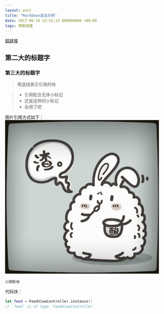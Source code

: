 ```yaml
---
layout: post
title: "MarkDown语法示例"
date: 2017-06-16 22:52:23.000000000 +09:00
tags: 博客搭建
---
```


[超链接](http://zhong717.com/2016/06/show-markdown-grammar/)

## 第二大的标题字

### 第三大的标题字

> 用竖线表示引用的块

> - 引用配合无序小标记
> - 还是这样的小标记
> - 会用了吧

图片引用方式如下：
![](/assets/images/avatar.jpg)

 `小阴影块` 

代码块：
```swift
let feed = FeedViewController.instance()
// `feed` is of type `FeedViewController`
```
